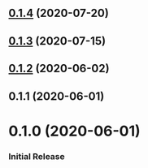 <a name="0.1.4"></a>
## [0.1.4](https://github.com/AdamTyler/videojs-freewheel-ads/compare/v0.1.3...v0.1.4) (2020-07-20)

<a name="0.1.3"></a>
## [0.1.3](https://github.com/AdamTyler/videojs-freewheel-ads/compare/v0.1.2...v0.1.3) (2020-07-15)

<a name="0.1.2"></a>
## [0.1.2](https://github.com/AdamTyler/videojs-freewheel-ads/compare/v0.1.1...v0.1.2) (2020-06-02)

<a name="0.1.1"></a>
## 0.1.1 (2020-06-01)

<a name="0.1.0"></a>
# 0.1.0 (2020-06-01)

### Initial Release

